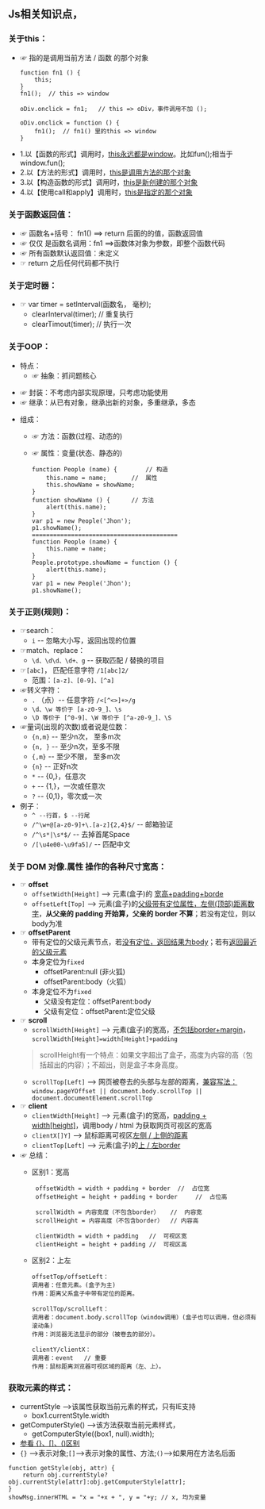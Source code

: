## Js相关知识点，
### 关于this：
*   ☞ 指的是调用当前方法 / 函数 的那个对象
                        
        function fn1 () {							
            this;
        }
        fn1();	// this => window
 
        oDiv.onclick = fn1;	  // this => oDiv，事件调用不加 ();
        
        oDiv.onclick = function () {
        	fn1();	// fn1() 里的this => window
        }
+   1.以【函数的形式】调用时，[this永远都是window]()。比如fun();相当于window.fun();
+   2.以【方法的形式】调用时，[this是调用方法的那个对象]()
+   3.以【构造函数的形式】调用时，[this是新创建的那个对象]()
+   4.以【使用call和apply】调用时，[this是指定的那个对象]()

### 关于函数返回值：
*   ☞ 函数名+括号： fn1() ==> return 后面的的值，函数返回值
*   ☞ 仅仅 是函数名调用：fn1 ==>函数体对象为参数，即整个函数代码
*   ☞ 所有函数默认返回值：未定义
*   ☞ return 之后任何代码都不执行

### 关于定时器：
*   ☞ var timer = setInterval(函数名， 毫秒);
    -   clearInterval(timer);	// 重复执行
    -   clearTimout(timer);	// 执行一次

### 关于OOP：
*   特点：
    -   ☞ 抽象：抓问题核心
   -    ☞ 封装：不考虑内部实现原理，只考虑功能使用
   -    ☞ 继承：从已有对象，继承出新的对象，多重继承，多态
*   组成：
    -   ☞ 方法：函数(过程、动态的)
    -   ☞ 属性：变量(状态、静态的)
              
            function People (name) {		// 构造			
                this.name = name;		//  属性
                this.showName = showName;
            }							
            function showName () {		// 方法
                alert(this.name);
            }
            var p1 = new People('Jhon');
            p1.showName();
            =========================================
            function People (name) {
                this.name = name;
            }							
            People.prototype.showName = function () {
                alert(this.name);
            }
            var p1 = new People('Jhon');
            p1.showName();

### 关于正则(规则)：
*   ☞search：
    -   `i` -- 忽略大小写，返回出现的位置
*   ☞match、replace：
    -   `\d、\d\d、\d+、g` -- 获取匹配 / 替换的项目
*   ☞`[abc]`， 匹配任意字符 `/1[abc]2/`
    -   范围：`[a-z]、[0-9]、[^a]` 
*   ☞转义字符：
    -   `.` （点）-- 任意字符 	`/<[^<>]+>/g`
    -   `\d、\w 等价于 [a-z0-9_]、\s` 
    -   `\D 等价于 [^0-9]、\W 等价于 [^a-z0-9_]、\S`
*   ☞量词(出现的次数)或者说是位数：
    -   `{n,m}` -- 至少n次， 至多m次
    -   `{n, }` -- 至少n次，至多不限
    -   `{,m}` -- 至少不限， 至多m次
    -   `{n}` -- 正好n次
    -   `*` -- {0,}，任意次
    -   `+` -- {1,}，一次或任意次
    -   `?` -- {0,1}，零次或一次
*   例子：
    -   `^ --行首，$ --行尾`
    -   `/^\w+@[a-z0-9]+\.[a-z]{2,4}$/` -- 邮箱验证
    -   `/^\s*|\s*$/` -- 去掉首尾Space
    -   `/[\u4e00-\u9fa5]/` -- 匹配中文

### 关于 DOM 对像.属性 操作的各种尺寸宽高：  
*   ☞ **offset**
    -  `offsetWidth[Height]`   --> 元素(盒子)的 [宽高+padding+borde]() 
    -  `offsetLeft[Top]`   --> 元素(盒子)的[父级带有定位属性，左侧(顶部)距离数字]()，**从父亲的 padding 开始算，父亲的 border 不算**；若没有定位，则以body为准  
*   ☞ **offsetParent**
    - 带有定位的父级元素节点，若[没有定位，返回结果为body]()；若有[返回最近的父级元素]()  
	- 本身定位为`fixed`
		* offsetParent:null (非火狐)
		* offsetParent:body（火狐）
	- 本身定位不为`fixed`
		* 父级没有定位：offsetParent:body
		* 父级有定位：offsetParent:定位父级
*   ☞ **scroll**  
    - `scrollWidth[Height]` --> 元素(盒子)的宽高，[不包括border+margin]()，`scrollWidth[Height]=width[Height]+padding`  
    > scrollHeight有一个特点：如果文字超出了盒子，高度为内容的高（包括超出的内容）；不超出，则是盒子本身高度。
    - `scrollTop[Left]` --> 网页被卷去的头部与左部的距离，[兼容写法：]() `window.pageYOffset || document.body.scrollTop || document.documentElement.scrollTop`
*   ☞ **client**  
    -   `clientWidth[Height]`   --> 元素(盒子)的宽高，[padding + width[height]]()，调用body / html 为获取网页可视区的宽高
    -   `clientX[]Y]`   --> 鼠标距离可视区[左侧  /   上侧的距离]()
    -   `clientTop[Left]`   --> 元素(盒子)的[上   /   左border]()
*   ☞ 总结：  
    -  区别1：宽高
        
            offsetWidth = width + padding + border  //  占位宽
            offsetHeight = height + padding + border     //  占位高

            scrollWidth = 内容宽度（不包含border）   //  内容宽
            scrollHeight = 内容高度（不包含border）  // 内容高

            clientWidth = width + padding   //  可视区宽
            clientHeight = height + padding //  可视区高

    -   区别2：上左  

            offsetTop/offsetLeft：
            调用者：任意元素。(盒子为主)
            作用：距离父系盒子中带有定位的距离。

            scrollTop/scrollLeft：
            调用者：document.body.scrollTop（window调用）(盒子也可以调用，但必须有滚动条)
            作用：浏览器无法显示的部分（被卷去的部分）。

            clientY/clientX：
            调用者：event   // 重要
            作用：鼠标距离浏览器可视区域的距离（左、上）。
### 获取元素的样式：
* currentStyle -->该属性获取当前元素的样式，只有IE支持
  - box1.currentStyle.width
* getComputerStyle() -->该方法获取当前元素样式，
  - getComputerStyle((box1, null).width);
* [参看 {}、[]、()区别](https://blog.csdn.net/qq_20069429/article/details/83267887)
* `{}` -->表示对象;`[]`-->表示对象的属性、方法;`()`-->如果用在方法名后面

```
function getStyle(obj, attr) {
    return obj.currentStyle?obj.currentStyle[attr]:obj.getComputerStyle[attr];
}
showMsg.innerHTML = "x = "+x + ", y = "+y; // x, 均为变量
```














